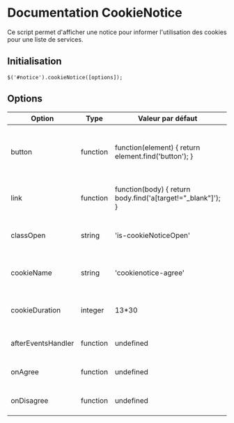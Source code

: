 # Documentation CookieNotice

Ce script permet d'afficher une notice pour informer l'utilisation des cookies pour une liste de services.

## Initialisation

    $('#notice').cookieNotice([options]);


## Options

| Option             | Type     | Valeur par défaut                                           | Description                                                            |
|--------------------|----------|-------------------------------------------------------------|------------------------------------------------------------------------|
| button             | function | function(element) { return element.find('button'); }        | Fonction retournant le bouton d'acceptation dans l'élément de contexte |
| link               | function | function(body) { return body.find('a[target!="_blank"]'); } | Fonction retournant tous les liens internes du site                    |
| classOpen          | string   | 'is-cookieNoticeOpen'                                       | Nom de la classe si la notice est affichée                             |
| cookieName         | string   | 'cookienotice-agree'                                        | Nom du cookie déposé pour enregistrer le consentement                  |
| cookieDuration     | integer  | 13*30                                                       | Durée d'enregistrement du cookie du consentement                       |
| afterEventsHandler | function | undefined                                                   | Callback après la déclaration des événements                           |
| onAgree            | function | undefined                                                   | Callback à l'acceptation des cookies                                   |
| onDisagree         | function | undefined                                                   | Callback au refus des cookies                                          |